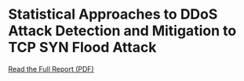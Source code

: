 # Statistical Approaches to DDoS Attack Detection and Mitigation to TCP SYN Flood Attack

[Read the Full Report (PDF)](DDoS_Detection_and_Mitigation.pdf)

